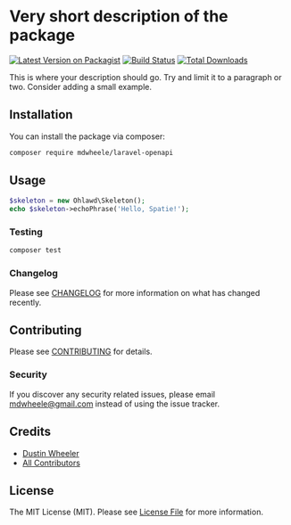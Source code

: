 # Very short description of the package

[![Latest Version on Packagist](https://img.shields.io/packagist/v/mdwheele/laravel-openapi.svg?style=flat-square)](https://packagist.org/packages/mdwheele/:package_name)
[![Build Status](https://img.shields.io/travis/mdwheele/laravel-openapi/master.svg?style=flat-square)](https://travis-ci.org/mdwheele/:package_name)
[![Total Downloads](https://img.shields.io/packagist/dt/mdwheele/laravel-openapi.svg?style=flat-square)](https://packagist.org/packages/mdwheele/:package_name)


This is where your description should go. Try and limit it to a paragraph or two. Consider adding a small example.

## Installation

You can install the package via composer:

```bash
composer require mdwheele/laravel-openapi
```

## Usage

``` php
$skeleton = new Ohlawd\Skeleton();
echo $skeleton->echoPhrase('Hello, Spatie!');
```

### Testing

``` bash
composer test
```

### Changelog

Please see [CHANGELOG](CHANGELOG.md) for more information on what has changed recently.

## Contributing

Please see [CONTRIBUTING](CONTRIBUTING.md) for details.

### Security

If you discover any security related issues, please email mdwheele@gmail.com instead of using the issue tracker.

## Credits

- [Dustin Wheeler](https://github.com/mdwheele)
- [All Contributors](../../contributors)

## License

The MIT License (MIT). Please see [License File](LICENSE.md) for more information.
